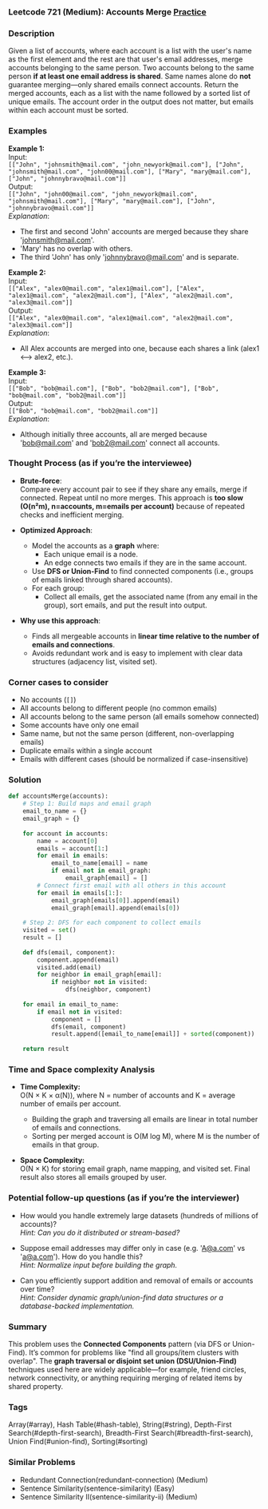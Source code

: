 ### Leetcode 721 (Medium): Accounts Merge [Practice](https://leetcode.com/problems/accounts-merge)

### Description  
Given a list of accounts, where each account is a list with the user's name as the first element and the rest are that user's email addresses, merge accounts belonging to the same person. Two accounts belong to the same person **if at least one email address is shared**. Same names alone do **not** guarantee merging—only shared emails connect accounts. Return the merged accounts, each as a list with the name followed by a sorted list of unique emails. The account order in the output does not matter, but emails within each account must be sorted.

### Examples  

**Example 1:**  
Input:  
`[["John", "johnsmith@mail.com", "john_newyork@mail.com"], ["John", "johnsmith@mail.com", "john00@mail.com"], ["Mary", "mary@mail.com"], ["John", "johnnybravo@mail.com"]]`  
Output:  
`[["John", "john00@mail.com", "john_newyork@mail.com", "johnsmith@mail.com"], ["Mary", "mary@mail.com"], ["John", "johnnybravo@mail.com"]]`  
*Explanation*:  
- The first and second 'John' accounts are merged because they share 'johnsmith@mail.com'.  
- 'Mary' has no overlap with others.  
- The third 'John' has only 'johnnybravo@mail.com' and is separate.

**Example 2:**  
Input:  
`[["Alex", "alex0@mail.com", "alex1@mail.com"], ["Alex", "alex1@mail.com", "alex2@mail.com"], ["Alex", "alex2@mail.com", "alex3@mail.com"]]`  
Output:  
`[["Alex", "alex0@mail.com", "alex1@mail.com", "alex2@mail.com", "alex3@mail.com"]]`  
*Explanation*:  
- All Alex accounts are merged into one, because each shares a link (alex1 ⟷ alex2, etc.).

**Example 3:**  
Input:  
`[["Bob", "bob@mail.com"], ["Bob", "bob2@mail.com"], ["Bob", "bob@mail.com", "bob2@mail.com"]]`  
Output:  
`[["Bob", "bob@mail.com", "bob2@mail.com"]]`  
*Explanation*:  
- Although initially three accounts, all are merged because 'bob@mail.com' and 'bob2@mail.com' connect all accounts.

### Thought Process (as if you’re the interviewee)

- **Brute-force**:  
  Compare every account pair to see if they share any emails, merge if connected. Repeat until no more merges. This approach is **too slow (O(n²m), n=accounts, m=emails per account)** because of repeated checks and inefficient merging.

- **Optimized Approach**:
  - Model the accounts as a **graph** where:
    - Each unique email is a node.
    - An edge connects two emails if they are in the same account.
  - Use **DFS or Union-Find** to find connected components (i.e., groups of emails linked through shared accounts).
  - For each group:
    - Collect all emails, get the associated name (from any email in the group), sort emails, and put the result into output.

- **Why use this approach**:
  - Finds all mergeable accounts in **linear time relative to the number of emails and connections**.
  - Avoids redundant work and is easy to implement with clear data structures (adjacency list, visited set).

### Corner cases to consider  
- No accounts (`[]`)  
- All accounts belong to different people (no common emails)  
- All accounts belong to the same person (all emails somehow connected)  
- Some accounts have only one email  
- Same name, but not the same person (different, non-overlapping emails)  
- Duplicate emails within a single account  
- Emails with different cases (should be normalized if case-insensitive)

### Solution

```python
def accountsMerge(accounts):
    # Step 1: Build maps and email graph
    email_to_name = {}
    email_graph = {}
    
    for account in accounts:
        name = account[0]
        emails = account[1:]
        for email in emails:
            email_to_name[email] = name
            if email not in email_graph:
                email_graph[email] = []
        # Connect first email with all others in this account
        for email in emails[1:]:
            email_graph[emails[0]].append(email)
            email_graph[email].append(emails[0])
    
    # Step 2: DFS for each component to collect emails
    visited = set()
    result = []
    
    def dfs(email, component):
        component.append(email)
        visited.add(email)
        for neighbor in email_graph[email]:
            if neighbor not in visited:
                dfs(neighbor, component)
    
    for email in email_to_name:
        if email not in visited:
            component = []
            dfs(email, component)
            result.append([email_to_name[email]] + sorted(component))
    
    return result
```

### Time and Space complexity Analysis  

- **Time Complexity:**  
  O(N × K × α(N)), where N = number of accounts and K = average number of emails per account.  
  - Building the graph and traversing all emails are linear in total number of emails and connections.
  - Sorting per merged account is O(M log M), where M is the number of emails in that group.

- **Space Complexity:**  
  O(N × K) for storing email graph, name mapping, and visited set. Final result also stores all emails grouped by user.

### Potential follow-up questions (as if you’re the interviewer)  

- How would you handle extremely large datasets (hundreds of millions of accounts)?  
  *Hint: Can you do it distributed or stream-based?*

- Suppose email addresses may differ only in case (e.g. 'A@a.com' vs 'a@a.com'). How do you handle this?  
  *Hint: Normalize input before building the graph.*

- Can you efficiently support addition and removal of emails or accounts over time?  
  *Hint: Consider dynamic graph/union-find data structures or a database-backed implementation.*

### Summary
This problem uses the **Connected Components** pattern (via DFS or Union-Find). It’s common for problems like "find all groups/item clusters with overlap". The **graph traversal or disjoint set union (DSU/Union-Find)** techniques used here are widely applicable—for example, friend circles, network connectivity, or anything requiring merging of related items by shared property.

### Tags
Array(#array), Hash Table(#hash-table), String(#string), Depth-First Search(#depth-first-search), Breadth-First Search(#breadth-first-search), Union Find(#union-find), Sorting(#sorting)

### Similar Problems
- Redundant Connection(redundant-connection) (Medium)
- Sentence Similarity(sentence-similarity) (Easy)
- Sentence Similarity II(sentence-similarity-ii) (Medium)